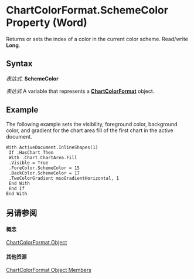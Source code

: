 
# ChartColorFormat.SchemeColor Property (Word)

Returns or sets the index of a color in the current color scheme. Read/write  **Long**.


## Syntax

 _表达式_. **SchemeColor**

 _表达式_ A variable that represents a **[ChartColorFormat](8bc25b6c-3691-fc85-fcc6-d21ed3f903b9.md)** object.


## Example

The following example sets the visibility, foreground color, background color, and gradient for the chart area fill of the first chart in the active document.


```
With ActiveDocument.InlineShapes(1) 
 If .HasChart Then 
 With .Chart.ChartArea.Fill 
 .Visible = True 
 .ForeColor.SchemeColor = 15 
 .BackColor.SchemeColor = 17 
 .TwoColorGradient msoGradientHorizontal, 1 
 End With 
 End If 
End With 

```


## 另请参阅


#### 概念


[ChartColorFormat Object](8bc25b6c-3691-fc85-fcc6-d21ed3f903b9.md)
#### 其他资源


[ChartColorFormat Object Members](http://msdn.microsoft.com/library/f3bbb759-bbc1-366c-a6ce-151c47580fa7%28Office.15%29.aspx)